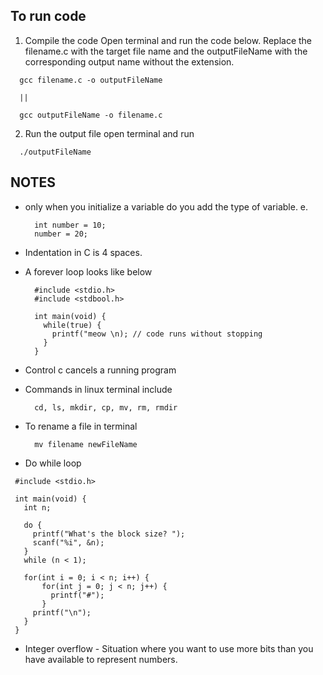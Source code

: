 ## To run code

1. Compile the code
  Open terminal and run the code below. Replace the filename.c with the target file name and the outputFileName with the corresponding output name without the extension.
  ```ssh
    gcc filename.c -o outputFileName

    || 

    gcc outputFileName -o filename.c
  ```

2. Run the output file
  open terminal and run
  ```ssh
    ./outputFileName
  ```


## NOTES
- only when you initialize a variable do you add the type of variable. e. 
  ```ssh
    int number = 10;
    number = 20;
  ```
- Indentation in C is 4 spaces.
- A forever loop looks like below
  ```ssh
    #include <stdio.h>
    #include <stdbool.h>

    int main(void) {
      while(true) {
        printf("meow \n); // code runs without stopping
      }
    }
  ```
- Control c cancels a running program
- Commands in linux terminal include
  ```ssh
    cd, ls, mkdir, cp, mv, rm, rmdir
  ```
- To rename a file in terminal
  ```ssh
    mv filename newFileName
  ```

- Do while loop
 ```ssh
  #include <stdio.h>

  int main(void) {
    int n;

    do {
      printf("What's the block size? ");
      scanf("%i", &n);
    }
    while (n < 1);

    for(int i = 0; i < n; i++) {
        for(int j = 0; j < n; j++) {
          printf("#");
        }
      printf("\n");
    }
  }
 ```

 - Integer overflow - Situation where you want to use more bits than you have available to represent numbers.